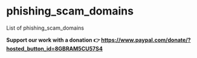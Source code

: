 # phishing_scam_domains
List of phishing_scam_domains

**Support our work with a donation 👉 https://www.paypal.com/donate/?hosted_button_id=8GBRAM5CU57S4**
